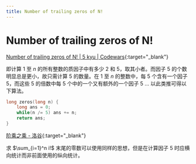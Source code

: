 ```yaml
---
title: Number of trailing zeros of N!
---
```


# Number of trailing zeros of N!

[Number of trailing zeros of N! \| 5 kyu \| Codewars](https://www.codewars.com/kata/number-of-trailing-zeros-of-n){:target="_blank"}

即计算 1 至 $n$ 的所有整数的质因子中有多少 2 和 5，取其小者。而因子 5 的个数明显总是更小，故只需计算 5 的数量。在 1 至 $n$ 的整数中，每 5 个含有一个因子 5，而这些 5 的倍数中每 5 个中的一个又有额外的一个因子 5 ... 以此类推可得以下算法。


```c
long zeros(long n) {
    long ans = 0;
    while(n /= 5) ans += n;
    return ans;
}
```

[阶乘之乘 - 洛谷](https://www.luogu.com.cn/problem/P2388){:target="_blank"}

求 $\sum_{i=1}^n i!$ 末尾的零数可以使用同样的思想，但是在计算因子 5 时应横向统计而非前面使用的纵向统计。
